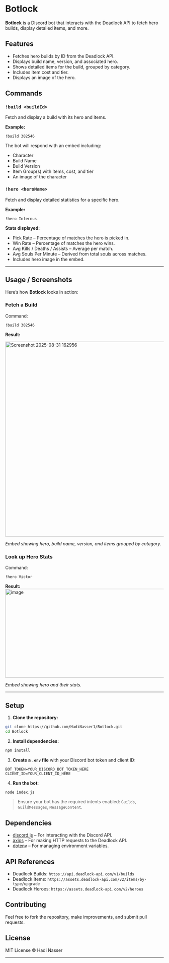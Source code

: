 # Botlock

**Botlock** is a Discord bot that interacts with the Deadlock API to fetch hero builds, display detailed items, and more.

## Features

* Fetches hero builds by ID from the Deadlock API.
* Displays build name, version, and associated hero.
* Shows detailed items for the build, grouped by category.
* Includes item cost and tier.
* Displays an image of the hero.

## Commands

### `!build <buildId>`

Fetch and display a build with its hero and items.

**Example:**

```
!build 302546
```

The bot will respond with an embed including:

* Character
* Build Name
* Build Version
* Item Group(s) with items, cost, and tier
* An image of the character

### `!hero <heroName>`

Fetch and display detailed statistics for a specific hero.

**Example:**

```
!hero Infernus
```

**Stats displayed:**

* Pick Rate – Percentage of matches the hero is picked in.
* Win Rate – Percentage of matches the hero wins.
* Avg Kills / Deaths / Assists – Average per match.
* Avg Souls Per Minute – Derived from total souls across matches.
* Includes hero image in the embed.

---

## Usage / Screenshots

Here’s how **Botlock** looks in action:

### Fetch a Build

Command:

```
!build 302546
```

**Result:**

<img width="621" height="619" alt="Screenshot 2025-08-31 162956" src="https://github.com/user-attachments/assets/1fde16ac-e732-4ec4-b08f-8bed85483eca" />

*Embed showing hero, build name, version, and items grouped by category.*

### Look up Hero Stats

Command:

```
!hero Victor
```

**Result:**
<img width="558" height="282" alt="image" src="https://github.com/user-attachments/assets/e74f6d46-0e43-4b0f-a2cd-c3fc9c15f96d" />

*Embed showing hero and their stats.*

---

## Setup

1. **Clone the repository:**

```bash
git clone https://github.com/HadiNasser1/Botlock.git
cd Botlock
```

2. **Install dependencies:**

```bash
npm install
```

3. **Create a `.env` file** with your Discord bot token and client ID:

```
BOT_TOKEN=YOUR_DISCORD_BOT_TOKEN_HERE
CLIENT_ID=YOUR_CLIENT_ID_HERE
```

4. **Run the bot:**

```bash
node index.js
```

> Ensure your bot has the required intents enabled: `Guilds`, `GuildMessages`, `MessageContent`.

## Dependencies

* [discord.js](https://www.npmjs.com/package/discord.js) – For interacting with the Discord API.
* [axios](https://www.npmjs.com/package/axios) – For making HTTP requests to the Deadlock API.
* [dotenv](https://www.npmjs.com/package/dotenv) – For managing environment variables.

## API References

* Deadlock Builds: `https://api.deadlock-api.com/v1/builds`
* Deadlock Items: `https://assets.deadlock-api.com/v2/items/by-type/upgrade`
* Deadlock Heroes: `https://assets.deadlock-api.com/v2/heroes`

## Contributing

Feel free to fork the repository, make improvements, and submit pull requests.

## License

MIT License © Hadi Nasser

---


